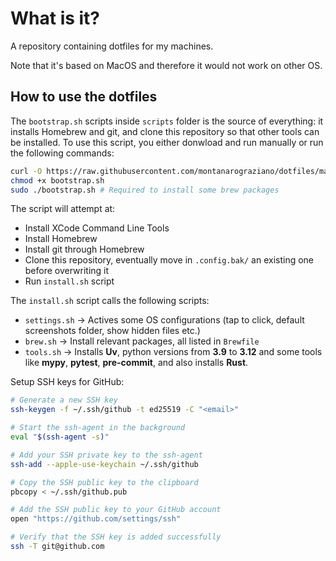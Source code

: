 # What is it?
A repository containing dotfiles for my machines.

Note that it's based on MacOS and therefore it would not work on other OS.

## How to use the dotfiles

The `bootstrap.sh` scripts inside `scripts` folder is the source of everything: it installs Homebrew and git, and clone this repository so that other tools can be installed. To use this script, you either donwload and run manually or run the following commands:

```sh
curl -O https://raw.githubusercontent.com/montanarograziano/dotfiles/main/scripts/bootstrap.sh
chmod +x bootstrap.sh
sudo ./bootstrap.sh # Required to install some brew packages
```

The script will attempt at:
- Install XCode Command Line Tools
- Install Homebrew
- Install git through Homebrew
- Clone this repository, eventually move in `.config.bak/` an existing one before overwriting it
- Run `install.sh` script


The `install.sh` script calls the following scripts:
- `settings.sh` -> Actives some OS configurations (tap to click, default screenshots folder, show hidden files etc.)
- `brew.sh` -> Install relevant packages, all listed in `Brewfile`
- `tools.sh` -> Installs **Uv**, python versions from **3.9** to **3.12** and some tools like **mypy**, **pytest**, **pre-commit**, and also installs **Rust**.

Setup SSH keys for GitHub:

```sh
# Generate a new SSH key
ssh-keygen -f ~/.ssh/github -t ed25519 -C "<email>"

# Start the ssh-agent in the background
eval "$(ssh-agent -s)"

# Add your SSH private key to the ssh-agent
ssh-add --apple-use-keychain ~/.ssh/github

# Copy the SSH public key to the clipboard
pbcopy < ~/.ssh/github.pub

# Add the SSH public key to your GitHub account
open "https://github.com/settings/ssh"

# Verify that the SSH key is added successfully
ssh -T git@github.com
```
